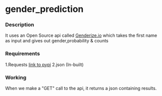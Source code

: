 # gender_prediction

### Description 
  It uses an Open Source api called [Genderize.io](https://genderize.io/) which takes the first name as input and gives out gender,probability & counts
  
### Requirements
1.Requests [link to pypi](https://pypi.org/project/requests/)
2.json (In-built)

### Working
When we make a "GET" call to the api, it returns a json containing results. 
